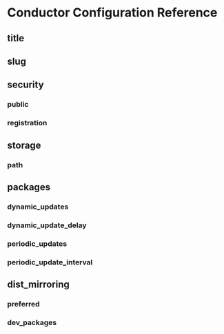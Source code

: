 # Conductor Configuration Reference

## title

## slug

## security

### public

### registration

## storage

### path

## packages

### dynamic_updates

### dynamic_update_delay

### periodic_updates

### periodic_update_interval

## dist_mirroring

### preferred

### dev_packages
